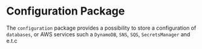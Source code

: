 # Configuration Package

The `configuration` package provides a possibility to store a configuration of 
`databases`, or AWS services such a `DynamoDB`, `SNS`, `SQS`, `SecretsManager` and e.t.c 